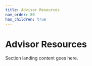```yaml
---
title: Advisor Resources
nav_order: 80
has_children: true
---
```


# Advisor Resources

Section landing content goes here.
